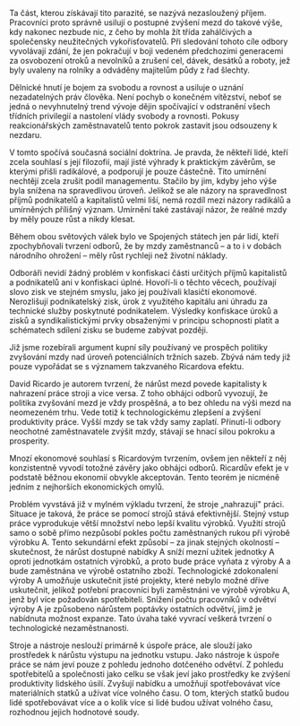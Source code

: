 Ta část, kterou získávají tito parazité, se nazývá nezasloužený příjem. Pracovníci proto správně usilují o postupné zvýšení mezd do takové výše, kdy nakonec nezbude nic, z čeho by mohla žít třída zahálčivých a společensky neužitečných vykořisťovatelů. Při sledování tohoto cíle odbory vyvolávají zdání, že jen pokračují v boji vedeném předchozími generacemi za osvobození otroků a nevolníků a zrušení cel, dávek, desátků a roboty, jež byly uvaleny na rolníky a odváděny majitelům půdy z řad šlechty.

Dělnické hnutí je bojem za svobodu a rovnost a usiluje o uznání nezadatelných práv člověka. Není pochyb o konečném vítězství, neboť se jedná o nevyhnutelný trend vývoje dějin spočívající v odstranění všech třídních privilegií a nastolení vlády svobody a rovnosti. Pokusy reakcionářských zaměstnavatelů tento pokrok zastavit jsou odsouzeny k nezdaru.

V tomto spočívá současná sociální doktrína. Je pravda, že někteří lidé, kteří zcela souhlasí s její filozofií, mají jisté výhrady k praktickým závěrům, se kterými přišli radikálové, a podporují je pouze částečně. Tito umírnění nechtějí zcela zrušit podíl managementu. Stačilo by jim, kdyby jeho výše byla snížena na spravedlivou úroveň. Jelikož se ale názory na spravedlnost příjmů podnikatelů a kapitalistů velmi liší, nemá rozdíl mezi názory radikálů a umírněných přílišný význam. Umírnění také zastávají názor, že reálné mzdy by měly pouze růst a nikdy klesat.

Během obou světových válek bylo ve Spojených státech jen pár lidí, kteří zpochybňovali tvrzení odborů, že by mzdy zaměstnanců – a to i v dobách národního ohrožení – měly růst rychleji než životní náklady.

Odboráři nevidí žádný problém v konfiskaci části určitých příjmů kapitalistů a podnikatelů ani v konfiskaci úplné. Hovoří-li o těchto věcech, používají slovo zisk ve stejném smyslu, jako jej používali klasičtí ekonomové. Nerozlišují podnikatelský zisk, úrok z využitého kapitálu ani úhradu za technické služby poskytnuté podnikatelem. Výsledky konfiskace úroků a zisků a syndikalistickými prvky obsaženými v principu schopnosti platit a schématech sdílení zisku se budeme zabývat později.

Již jsme rozebírali argument kupní síly používaný ve prospěch politiky zvyšování mzdy nad úroveň potenciálních tržních sazeb. Zbývá nám tedy již pouze vypořádat se s významem takzvaného Ricardova efektu.

David Ricardo je autorem tvrzení, že nárůst mezd povede kapitalisty k nahrazení práce stroji a vice versa. Z toho obhájci odborů vyvozují, že politika zvyšování mezd je vždy prospěšná, a to bez ohledu na výši mezd na neomezeném trhu. Vede totiž k technologickému zlepšení a zvýšení produktivity práce. Vyšší mzdy se tak vždy samy zaplatí. Přinutí-li odbory neochotné zaměstnavatele zvýšit mzdy, stávají se hnací silou pokroku a prosperity.

Mnozí ekonomové souhlasí s Ricardovým tvrzením, ovšem jen někteří z něj konzistentně vyvodí totožné závěry jako obhájci odborů. Ricardův efekt je v podstatě běžnou ekonomií obvykle akceptován. Tento teorém je nicméně jedním z nejhorších ekonomických omylů.

Problém vyvstává již v mylném výkladu tvrzení, že stroje „nahrazují" práci. Situace je taková, že práce se pomocí strojů stává efektivnější. Stejný vstup práce vyprodukuje větší množství nebo lepší kvalitu výrobků. Využití strojů samo o sobě přímo nezpůsobí pokles počtu zaměstnaných rukou při výrobě výrobku A. Tento sekundární efekt způsobí – za jinak stejných okolností – skutečnost, že nárůst dostupné nabídky A sníží mezní užitek jednotky A oproti jednotkám ostatních výrobků, a proto bude práce vyňata z výroby A a bude zaměstnána ve výrobě ostatního zboží. Technologické zdokonalení výroby A umožňuje uskutečnit jisté projekty, které nebylo možné dříve uskutečnit, jelikož potřební pracovníci byli zaměstnáni ve výrobě výrobku A, jenž byl více požadován spotřebiteli. Snížení počtu pracovníků v odvětví výroby A je způsobeno nárůstem poptávky ostatních odvětví, jimž je nabídnuta možnost expanze. Tato úvaha také vyvrací veškerá tvrzení o technologické nezaměstnanosti.

Stroje a nástroje neslouží primárně k úspoře práce, ale slouží jako prostředek k nárůstu výstupu na jednotku vstupu. Jako nástroje k úspoře práce se nám jeví pouze z pohledu jednoho dotčeného odvětví. Z pohledu spotřebitelů a společnosti jako celku se však jeví jako prostředky ke zvýšení produktivity lidského úsilí. Zvyšují nabídku a umožňují spotřebovávat více materiálních statků a užívat více volného času. O tom, kterých statků budou lidé spotřebovávat více a o kolik více si lidé budou užívat volného času, rozhodnou jejich hodnotové soudy.